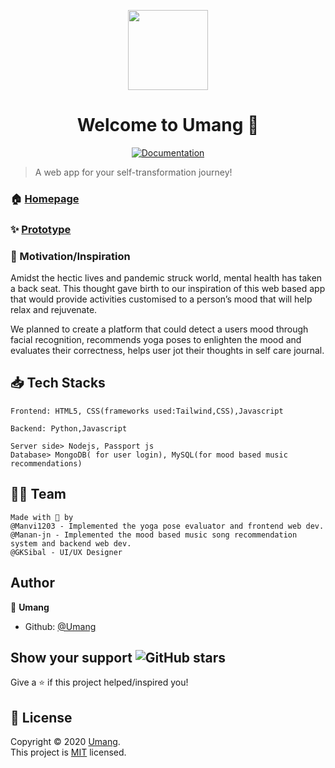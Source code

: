 <p align="center"><img align="center" src="![image](https://user-images.githubusercontent.com/77841499/136694972-7b5f5e4e-36d7-4998-9fe7-b8b7c8b93062.png)
" height="128" /></p>
<h1 align="center">Welcome to Umang 💜</h1>
<p align="center">
  <a href="" target="_blank">
    <img alt="Documentation" src="https://img.shields.io/badge/documentation-yes-brightgreen.svg" />
  </a>
 <!-- <a href="https://github.com///blob/master/LICENSE" target="_blank">
    <img alt="License: MIT" src="https://img.shields.io/badge/License-AGPL-yellow.svg" />
  </a>
  <img alt="GitHub last commit" src="https://img.shields.io/github/last-commit/Runbhumi/Runbhumi">
    <img alt="GitHub Workflow Status" src="https://img.shields.io/github/workflow/status/Runbhumi/Runbhumi/Flutter%20CI?logo=dart&logoColor=lightblue">
</p> -->

> A web app for your self-transformation journey!

### 🏠 [Homepage]()

### ✨ [Prototype](https://www.figma.com/file/PJFU10RLMTZn6pPjh1E5tb/umang-team-library?node-id=387%3A4)


### 💪 Motivation/Inspiration
<p>Amidst the hectic lives and pandemic struck world, mental health has taken a back seat. This thought gave birth to our inspiration of this web based app that would provide activities customised to a person’s mood that will help relax and rejuvenate.</p>

<p>
We planned to create a platform that could detect a users mood through facial recognition, recommends yoga poses to enlighten the mood and evaluates their correctness, helps user jot their thoughts in self care journal.</p>


## 📥 Tech Stacks 

```
Frontend: HTML5, CSS(frameworks used:Tailwind,CSS),Javascript

Backend: Python,Javascript

Server side> Nodejs, Passport js
Database> MongoDB( for user login), MySQL(for mood based music recommendations)

```

## 👷‍♂️ Team


```
Made with 💜 by 
@Manvi1203 - Implemented the yoga pose evaluator and frontend web dev.
@Manan-jn - Implemented the mood based music song recommendation system and backend web dev. 
@GKSibal - UI/UX Designer
```

## Author

🏢 **Umang**

- Github: [@Umang](https://github.com/Manan-jn/Umang)

## Show your support <img alt="GitHub stars" src="">

Give a ⭐️ if this project helped/inspired you!

## 📝 License

Copyright © 2020 [Umang](https://github.com/Manan-jn/Umang).<br />
This project is [MIT]() licensed.
